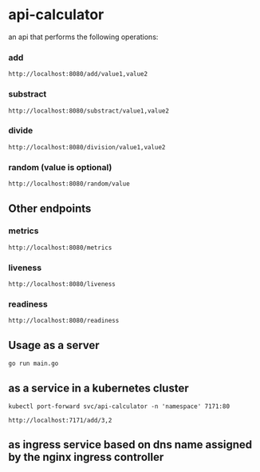 # api-calculator

an api that performs the following operations:

### add
```http
http://localhost:8080/add/value1,value2
```
### substract
```http
http://localhost:8080/substract/value1,value2
```
### divide
```http
http://localhost:8080/division/value1,value2
```
### random (value is optional)
```http
http://localhost:8080/random/value
```
## Other endpoints

### metrics
```http
http://localhost:8080/metrics
```
### liveness
```http
http://localhost:8080/liveness
```
### readiness
```http
http://localhost:8080/readiness

```

## Usage as a server

```go run main.go```


## as a service in a kubernetes cluster 

```kubectl port-forward svc/api-calculator -n 'namespace' 7171:80```

```http://localhost:7171/add/3,2```


## as ingress service based on dns name assigned by the nginx ingress controller

